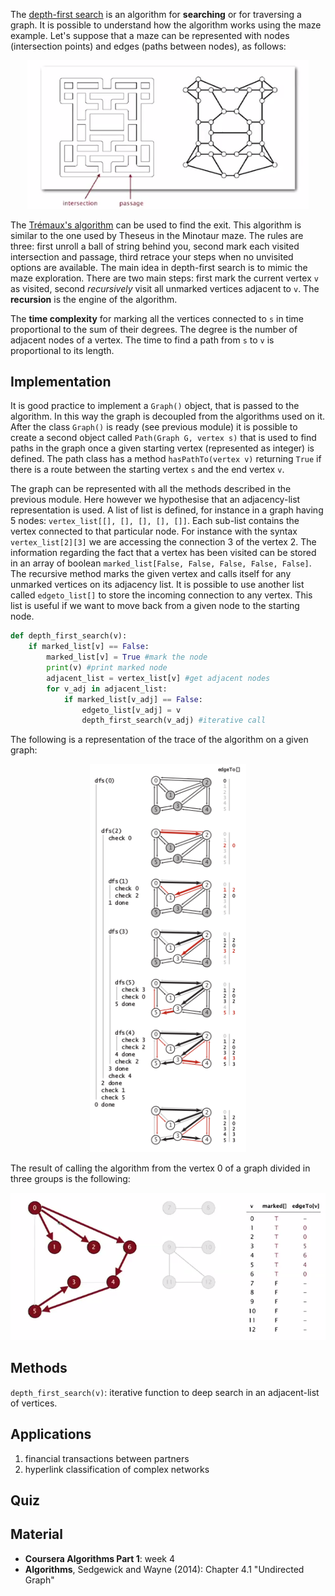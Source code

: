 
The [depth-first search](https://en.wikipedia.org/wiki/Depth-first_search) is an algorithm for **searching** or for traversing a graph. It is possible to understand how the algorithm works using the maze example. Let's suppose that a maze can be represented with nodes (intersection points) and edges (paths between nodes), as follows:

<p align="center">
<img src="./images/dfs_maze_definition.png" width="450">
</p>

The [Trémaux's algorithm](https://en.wikipedia.org/wiki/Maze_solving_algorithm) can be used to find the exit. This algorithm is similar to the one used by Theseus in the Minotaur maze. The rules are three: first unroll a ball of string behind you, second mark each visited intersection and passage, third retrace your steps when no unvisited options are available. The main idea in depth-first search is to mimic the maze exploration. There are two main steps: first mark the current vertex `v` as visited, second *recursively* visit all unmarked vertices adjacent to `v`. The **recursion** is the engine of the algorithm.

The **time complexity** for marking all the vertices connected to `s` in time proportional to the sum of their degrees. The degree is the number of adjacent nodes of a vertex. The time to find a path from `s` to `v` is proportional to its length.


Implementation
---------------

It is good practice to implement a `Graph()` object, that is passed to the algorithm. In this way the graph is decoupled from the algorithms  used on it. After the class `Graph()` is ready (see previous module) it is possible to create a second object called `Path(Graph G, vertex s)` that is used to find paths in the graph once a given starting vertex (represented as integer) is defined. The path class has a method `hasPathTo(vertex v)` returning `True` if there is a route between the starting vertex `s` and the end vertex `v`. 

The graph can be represented with all the methods described in the previous module. Here however we hypothesise that an adjacency-list representation is used. A list of list is defined, for instance in a graph having 5 nodes: `vertex_list[[], [], [], [], []]`. Each sub-list contains the vertex connected to that particular node. For instance with the syntax `vertex_list[2][3]` we are accessing the connection 3 of the vertex 2. The information regarding the fact that a vertex has been visited can be stored in an array of boolean `marked_list[False, False, False, False, False]`. The recursive method marks the given vertex and calls itself for any unmarked vertices on its adjacency list. It is possible to use another list called `edgeto_list[]` to store the incoming connection to any vertex. This list is useful if we want to move back from a given node to the starting node.

```Python
def depth_first_search(v):
    if marked_list[v] == False:
        marked_list[v] = True #mark the node
        print(v) #print marked node
        adjacent_list = vertex_list[v] #get adjacent nodes
        for v_adj in adjacent_list:
            if marked_list[v_adj] == False:
                edgeto_list[v_adj] = v
                depth_first_search(v_adj) #iterative call

```

The following is a representation of the trace of the algorithm on a given graph:

<p align="center">
<img src="./images/dfs_trace.png" width="250">
</p>

The result of calling the algorithm from the vertex 0 of a graph divided in three groups is the following:

<p align="center">
<img src="./images/dfs_result.png" width="550">
</p>

Methods
--------

`depth_first_search(v)`: iterative function to deep search in an adjacent-list of vertices.


Applications
------------

1. financial transactions between partners
2. hyperlink classification of complex networks

Quiz
-----




Material
--------
- **Coursera Algorithms Part 1**: week 4
- **Algorithms**, Sedgewick and Wayne (2014): Chapter 4.1 "Undirected Graph"
